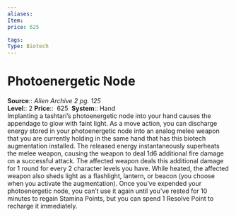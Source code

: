 ```yaml
---
aliases: 
Item:
price: 625

tags: 
Type: Biotech
---
```


# Photoenergetic Node

**Source**:: _Alien Archive 2 pg. 125_  
**Level**:: 2
**Price**::  625 
**System**:: Hand  
Implanting a tashtari’s photoenergetic node into your hand causes the appendage to glow with faint light. As a move action, you can discharge energy stored in your photoenergetic node into an analog melee weapon that you are currently holding in the same hand that has this biotech augmentation installed. The released energy instantaneously superheats the melee weapon, causing the weapon to deal 1d6 additional fire damage on a successful attack. The affected weapon deals this additional damage for 1 round for every 2 character levels you have. While heated, the affected weapon also sheds light as a flashlight, lantern, or beacon (you choose when you activate the augmentation). Once you’ve expended your photoenergetic node, you can’t use it again until you’ve rested for 10 minutes to regain Stamina Points, but you can spend 1 Resolve Point to recharge it immediately.

